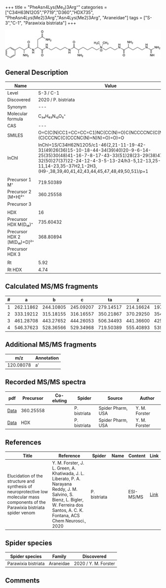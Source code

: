 +++
title = "PheAsn4Lys(Me₂)3Arg⁺"
categories = ["C34H63N12O5","P719","D360","HDX735",
"PheAsn4Lys(Me2)3Arg","Asn4Lys(Me2)3Arg",
"Araneidae"]
tags = ["S-3","C-1",
"Parawixia bistriata"]
+++

![](/img/PheAsn4Lys(Me2)3Arg.png)

## General Description

| Name                       | Value              |
|----------------------------|--------------------|
| Level                      | S-3 / C-1          |
| Discovered                 | 2020 / P. bistriata |
| Synonym                    | ---                |
| Molecular formula          | C₃₄H₆₃N₁₂O₅⁺                   |
| CAS                        | ---                |
| SMILES | O=C(C(N)CC1=CC=CC=C1)NC(CC(N)=O)C(NCCCCNC(C(N)CCCC[N+](C)(C)CCCNC(C(CCCNC(N)=N)N)=O)=O)=O  |
| InChI  | InChI=1S/C34H62N12O5/c1-46(2,21-11-19-42-31(49)26(36)15-10-18-44-34(39)40)20-9-6-14-25(35)30(48)41-16-7-8-17-43-33(51)28(23-29(38)47)45-32(50)27(37)22-24-12-4-3-5-13-24/h3-5,12-13,25-28H,6-11,14-23,35-37H2,1-2H3,(H9-,38,39,40,41,42,43,44,45,47,48,49,50,51)/p+1  |
|                            |                    |
| Precursor 1  M⁺         | 719.50389                   |
| Precursor 2 [M+H]²⁺       | 360.25558                   |
| Precursor 3                |                    |
|                            |                    |
| HDX                        | 16                   |
| Precursor HDX    M(D₁₆)⁺   | 735.60432                   |
| Precursor HDX 2 [M(D₁₆)+D]²⁺ | 368.80894                    |
| Precursor HDX 3            |                    |
|                            |                    |
| Rt                         | 5.92                   |
| Rt HDX                     | 4.74                   |

## Calculated MS/MS fragments

| # | a         | b         | c         | ta        | z         | y         | tz        |
|---|-----------|-----------|-----------|-----------|-----------|-----------|-----------|
| 1 | 262.11862 | 244.10805 | 245.09207 | 279.14517 | 214.16624 | 197.13969 | 259.22409 |
| 2 | 333.19212 | 315.18155 | 316.16557 | 350.21867 | 370.29250 | 354.27378 | 387.31905 |
| 3 | 461.28708 | 443.27652 | 444.26053 | 506.34493 | 441.36600 | 425.34728 | 458.39255 |
| 4 | 546.37623 | 528.36566 | 529.34968 | 719.50389 | 555.40893 | 539.39020 | 572.43548 

## Additional MS/MS fragments

| m/z | Annotation |
|-----|------------|
| 120.08078    | a'           |

## Recorded MS/MS spectra

| pdf                                             | Precursor | Co-eluting | Spider      | Source                       | Author        |
|-------------------------------------------------|-----------|------------|-------------|------------------------------|---------------|
| [Data](/pdf/P-bistriata/719_PheAsn4Lys(Me2)3Arg_Pb_2.pdf) | 360.25558 |           | P. bistriata | Spider Pharm, USA | Y. M. Forster |
| [Data](/pdf/P-bistriata/719_PheAsn4Lys(Me2)3Arg_Pb_2_HDX.pdf) | HDX |           | P. bistriata | Spider Pharm, USA | Y. M. Forster |


## References

| Title | Reference | Spider | Name | Content | Link |
|-------|-----------|--------|------|---------|------|
| Elucidation of the structure and synthesis of neuroprotective low molecular mass components of the Parawixia bistriata spider venom      | Y. M. Forster, J. L. Green, A. Khatiwada, J. L. Liberato, P. A. Narayana Reddy, J. M. Salvino, S. Bienz, L. Bigler, W. Ferreira dos Santos, A. C. K. Fontana, ACS Chem Neurosci., 2020          | P. bistriata       |      | ESI-MS/MS        | [Link](https://pubs.acs.org/doi/10.1021/acschemneuro.0c00007)     |

## Spider species

| Spider species     | Family     | Discovered           |
|--------------------|------------|----------------------|
| Parawixia bistriata | Araneidae | 2020 / Y. M. Forster |


## Comments